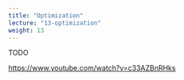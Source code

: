 ```yaml
---
title: "Optimization"
lecture: "13-optimization"
weight: 13
---
```



TODO 

https://www.youtube.com/watch?v=c33AZBnRHks
